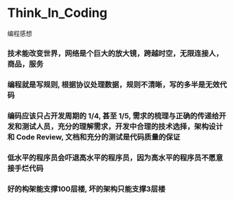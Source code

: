 # Think_In_Coding
编程感想

<h3>技术能改变世界，网络是个巨大的放大镜，跨越时空，无限连接人，商品，服务</h3>
<h3>编程就是写规则, 根据协议处理数据，规则不清晰，写的多半是无效代码</h3>
<h3>编码应该只占开发周期的 1/4, 甚至 1/5, 需求的梳理与正确的传递给开发和测试人员，充分的理解需求，开发中合理的技术选择，架构设计和 Code Review, 文档和充分的测试是代码质量的保证</h3>
<h3>低水平的程序员会吓退高水平的程序员，因为高水平的程序员不愿意接手烂代码</h3>
<h3>好的构架能支撑100层楼, 坏的架构只能支撑3层楼</h3>
